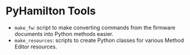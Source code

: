 # PyHamilton Tools

- `make_fw`: script to make converting commands from the firmware documents into Python methods easier.
- `make_resources`: scripts to create Python classes for various Method Editor resources.
